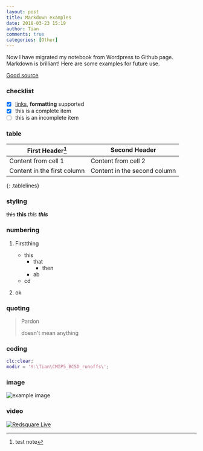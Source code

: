 ```yaml
---
layout: post
title: Markdown examples
date: 2018-03-23 15:19
author: Tian
comments: true
categories: [Other]
---
```

<style>
.tablelines table, .tablelines td, .tablelines th {
        border: 1px solid black;
        }
</style>

Now I have migrated my notebook from Wordpress to Github page. Markdown is brilliant! Here are some examples for future use.

[Good source](https://guides.github.com/features/mastering-markdown/)

### checklist
- [x] [links](), **formatting** supported
- [x] this is a complete item
- [ ] this is an incomplete item

### table
|First Header[^1] | Second Header|
|------------ | -------------|
|Content from cell 1 | Content from cell 2|
|Content in the first column | Content in the second column|
{: .tablelines}

### styling
~~this~~
**this**
_this_
**_this_**

### numbering
1. Firstthing
   - this
     - that
       - then
     - ab
   - cd

2. ok

### quoting
> Pardon
>
> doesn't mean anything

### coding
```matlab
clc;clear;
modir = 'Y:\Tian\CMIP5_BCSD_runoffs\';
```

### image
![example image](http://tianzhounote.files.wordpress.com/2013/10/untitled.png)

### video
[![Redsquare Live](https://img.youtube.com/vi/i2i__rJxvO4/0.jpg)](https://www.youtube.com/watch?v=i2i__rJxvO4)

[^1]: test note

